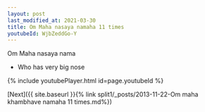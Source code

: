 ```yaml
---
layout: post
last_modified_at: 2021-03-30
title: Om Maha nasaya namaha 11 times
youtubeId: WjbZeddGo-Y
---
```

 
 
Om Maha nasaya nama 
 
 -  Who has very big nose 
 
  
 
  
 
 
 
 
 
 


{% include youtubePlayer.html id=page.youtubeId %}
 
[Next]({{ site.baseurl }}{% link  split1/_posts/2013-11-22-Om maha khambhave namaha 11 times.md%})
 
